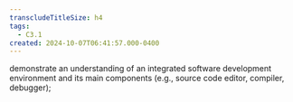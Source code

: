 ```yaml
---
transcludeTitleSize: h4
tags:
  - C3.1
created: 2024-10-07T06:41:57.000-0400
---
```

demonstrate an understanding of an integrated software development environment and its main components (e.g., source code editor, compiler, debugger);